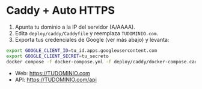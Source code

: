 # Caddy + Auto HTTPS

1) Apunta tu dominio a la IP del servidor (A/AAAA).
2) Edita `deploy/caddy/Caddyfile` y reemplaza `TUDOMINIO.com`.
3) Exporta tus credenciales de Google (ver más abajo) y levanta:
```bash
export GOOGLE_CLIENT_ID=tu_id.apps.googleusercontent.com
export GOOGLE_CLIENT_SECRET=tu_secreto
docker compose -f docker-compose.yml -f deploy/caddy/docker-compose.caddy.yml up --build -d
```
- Web: https://TUDOMINIO.com
- API: https://TUDOMINIO.com/api
